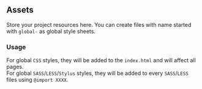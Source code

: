 ## Assets
Store your project resources here. You can create files with name started with `global-` as global style sheets.

### Usage
For global `CSS` styles, they will be added to the `index.html` and will affect all pages.<br/>
For global `SASS`/`LESS`/`Stylus` styles, they will be added to every `SASS`/`LESS` files using `@import XXXX`.

<!-- TODO: npm source link -->

